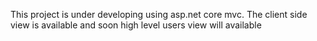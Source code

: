 This project is under developing using asp.net core mvc. The client side view is available and soon high level users view will available
